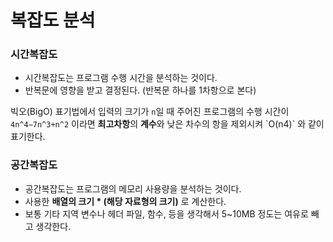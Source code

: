 # 복잡도 분석

### 시간복잡도

* 시간복잡도는 프로그램 수행 시간을 분석하는 것이다. 
* 반복문에 영향을 받고 결정된다. \(반복문 하나를 1차항으로 본다\)

빅오\(BigO\) 표기법에서 입력의 크기가 `n`일 때 주어진 프로그램의 수행 시간이 `4n^4−7n^3+n^2` 이라면 **최고차항**의 **계수**와 낮은 차수의 항을 제외시켜 \`O\(n4\)\` 와 같이 표기한다.

### 공간복잡도

* 공간복잡도는 프로그램의 메모리 사용량을 분석하는 것이다.
* 사용한 **배열의 크기 \* \(해당 자료형의 크기\)** 로 계산한다. 
* 보통 기타 지역 변수나 헤더 파일, 함수, 등을 생각해서 5~10MB 정도는 여유로 빼고 생각한다.



